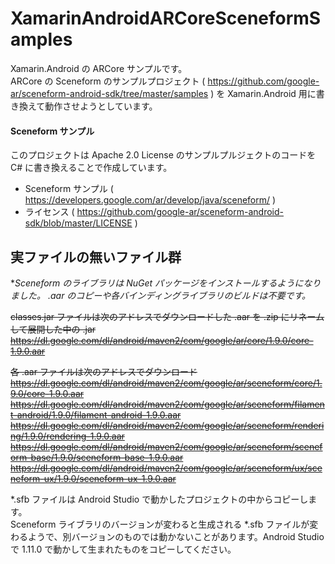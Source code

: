 # XamarinAndroidARCoreSceneformSamples

Xamarin.Android の ARCore サンプルです。  
ARCore の Sceneform のサンプルプロジェクト ( https://github.com/google-ar/sceneform-android-sdk/tree/master/samples ) を Xamarin.Android 用に書き換えて動作させようとしています。  

#### Sceneform サンプル
このプロジェクトは Apache 2.0 License のサンプルプルジェクトのコードを C# に書き換えることで作成しています。  

* Sceneform サンプル ( https://developers.google.com/ar/develop/java/sceneform/ )
* ライセンス ( https://github.com/google-ar/sceneform-android-sdk/blob/master/LICENSE )

## 実ファイルの無いファイル群

**Sceneform のライブラリは NuGet パッケージをインストールするようになりました。 *.aar のコピーや各バインディングライブラリのビルドは不要です。**  

~~classes.jar ファイルは次のアドレスでダウンロードした .aar を .zip にリネームして展開した中の .jar~~
~~https://dl.google.com/dl/android/maven2/com/google/ar/core/1.9.0/core-1.9.0.aar~~  
  
~~各 .aar ファイルは次のアドレスでダウンロード~~  
~~https://dl.google.com/dl/android/maven2/com/google/ar/sceneform/core/1.9.0/core-1.9.0.aar~~  
~~https://dl.google.com/dl/android/maven2/com/google/ar/sceneform/filament-android/1.9.0/filament-android-1.9.0.aar~~  
~~https://dl.google.com/dl/android/maven2/com/google/ar/sceneform/rendering/1.9.0/rendering-1.9.0.aar~~  
~~https://dl.google.com/dl/android/maven2/com/google/ar/sceneform/sceneform-base/1.9.0/sceneform-base-1.9.0.aar~~  
~~https://dl.google.com/dl/android/maven2/com/google/ar/sceneform/ux/sceneform-ux/1.9.0/sceneform-ux-1.9.0.aar~~  

*.sfb ファイルは Android Studio で動かしたプロジェクトの中からコピーします。  
Sceneform ライブラリのバージョンが変わると生成される *.sfb ファイルが変わるようで、別バージョンのものでは動かないことがあります。Android Studio で 1.11.0 で動かして生まれたものをコピーしてください。  








